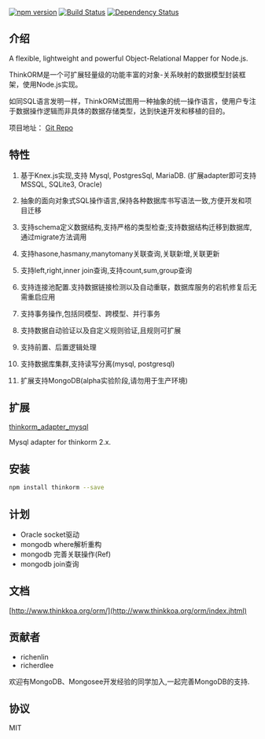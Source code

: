 [![npm version](https://badge.fury.io/js/thinkorm.svg)](https://badge.fury.io/js/thinkorm)
[![Build Status](https://travis-ci.org/thinkkoa/thinkorm.svg?branch=master)](https://travis-ci.org/thinkkoa/thinkorm)
[![Dependency Status](https://david-dm.org/thinkkoa/thinkorm.svg)](https://david-dm.org/thinkkoa/thinkorm)

## 介绍

A flexible, lightweight and powerful Object-Relational Mapper for Node.js.

ThinkORM是一个可扩展轻量级的功能丰富的对象-关系映射的数据模型封装框架，使用Node.js实现。

如同SQL语言发明一样，ThinkORM试图用一种抽象的统一操作语言，使用户专注于数据操作逻辑而非具体的数据存储类型，达到快速开发和移植的目的。

项目地址： [Git Repo](https://github.com/thinkkoa/thinkorm)

## 特性


1. 基于Knex.js实现,支持 Mysql, PostgresSql, MariaDB. (扩展adapter即可支持MSSQL, SQLite3, Oracle)

2. 抽象的面向对象式SQL操作语言,保持各种数据库书写语法一致,方便开发和项目迁移

3. 支持schema定义数据结构,支持严格的类型检查;支持数据结构迁移到数据库,通过migrate方法调用

4. 支持hasone,hasmany,manytomany关联查询,关联新增,关联更新

5. 支持left,right,inner join查询,支持count,sum,group查询

6. 支持连接池配置.支持数据链接检测以及自动重联，数据库服务的宕机修复后无需重启应用

7. 支持事务操作,包括同模型、跨模型、并行事务

8. 支持数据自动验证以及自定义规则验证,且规则可扩展

9. 支持前置、后置逻辑处理

10. 支持数据库集群,支持读写分离(mysql, postgresql)

11. 扩展支持MongoDB(alpha实验阶段,请勿用于生产环境)


## 扩展

[thinkorm_adapter_mysql](https://github.com/thinkkoa/thinkorm_adapter_mysql)

Mysql adapter for thinkorm 2.x.



## 安装

```bash
npm install thinkorm --save
```

## 计划

* Oracle socket驱动
* mongodb where解析重构
* mongodb 完善关联操作(Ref)
* mongodb join查询

## 文档

[http://www.thinkkoa.org/orm/](http://www.thinkkoa.org/orm/index.jhtml)

## 贡献者

* richenlin
* richerdlee

欢迎有MongoDB、Mongosee开发经验的同学加入,一起完善MongoDB的支持.

## 协议


MIT
